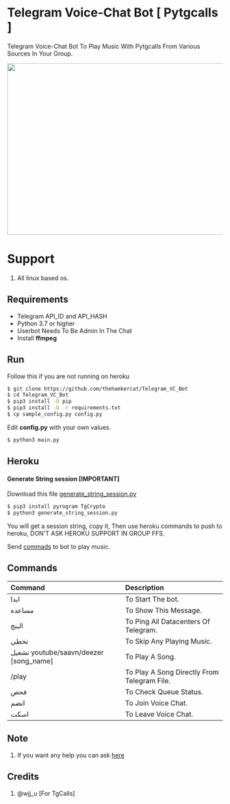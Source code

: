 # Telegram Voice-Chat Bot [ Pytgcalls ]

Telegram Voice-Chat Bot To Play Music With Pytgcalls From Various Sources In Your Group.

<img src="https://telegra.ph/file/a026faf8830906cf9df82.png" width="530" height="400">


# Support

1. All linux based os.


## Requirements

- Telegram API_ID and API_HASH
- Python 3.7 or higher 
- Userbot Needs To Be Admin In The Chat
- Install **ffmpeg**

## Run

Follow this if you are not running on heroku

```sh
$ git clone https://github.com/thehamkercat/Telegram_VC_Bot
$ cd Telegram_VC_Bot
$ pip3 install -U pip
$ pip3 install -U -r requirements.txt
$ cp sample_config.py config.py
```
Edit **config.py** with your own values.

```sh
$ python3 main.py
```

## Heroku

#### Generate String session [IMPORTANT]

Download this file [generate_string_session.py](https://raw.githubusercontent.com/thehamkercat/Telegram_VC_Bot/master/generate_string_session.py)


```sh
$ pip3 install pyrogram TgCrypto
$ python3 generate_string_session.py
```
You will get a session string, copy it, Then use heroku commands to push to heroku, DON'T ASK HEROKU SUPPORT IN GROUP FFS. 




Send [commads](https://github.com/thehamkercat/Telegram_VC_Bot/blob/master/README.md#commands) to bot to 
play music.


## Commands
Command | Description
:--- | :---
ابدا | To Start The bot.
مساعده | To Show This Message.
البنج | To Ping All Datacenters Of Telegram.
تخطي | To Skip Any Playing Music.
تشغيل youtube/saavn/deezer [song_name] | To Play A Song.
/play | To Play A Song Directly From Telegram File.
فحص | To Check Queue Status.
انضم | To Join Voice Chat.
اسكت | To Leave Voice Chat.

## Note

1. If you want any help you can ask [here](https://t.me/PatheticProgrammers)

## Credits
1. @wjj_u [For TgCalls]
